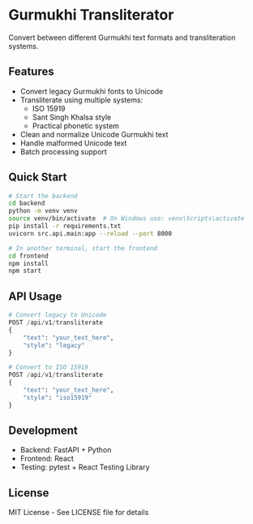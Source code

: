 # Gurmukhi Transliterator

Convert between different Gurmukhi text formats and transliteration systems.

## Features
- Convert legacy Gurmukhi fonts to Unicode
- Transliterate using multiple systems:
  - ISO 15919
  - Sant Singh Khalsa style
  - Practical phonetic system
- Clean and normalize Unicode Gurmukhi text
- Handle malformed Unicode text
- Batch processing support

## Quick Start
```bash
# Start the backend
cd backend
python -m venv venv
source venv/bin/activate  # On Windows use: venv\Scripts\activate
pip install -r requirements.txt
uvicorn src.api.main:app --reload --port 8000

# In another terminal, start the frontend
cd frontend
npm install
npm start
```

## API Usage
```python
# Convert legacy to Unicode
POST /api/v1/transliterate
{
    "text": "your_text_here",
    "style": "legacy"
}

# Convert to ISO 15919
POST /api/v1/transliterate
{
    "text": "your_text_here",
    "style": "iso15919"
}
```

## Development
- Backend: FastAPI + Python
- Frontend: React
- Testing: pytest + React Testing Library

## License
MIT License - See LICENSE file for details 